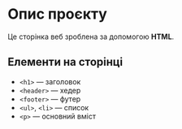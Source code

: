 # Опис проєкту

Це сторінка веб зроблена за допомогою **HTML**.

## Елементи на сторінці

- `<h1>` — заголовок
- `<header>` — хедер
- `<footer>` — футер
- `<ul>`, `<li>` — список
- `<p>` — основний вміст
